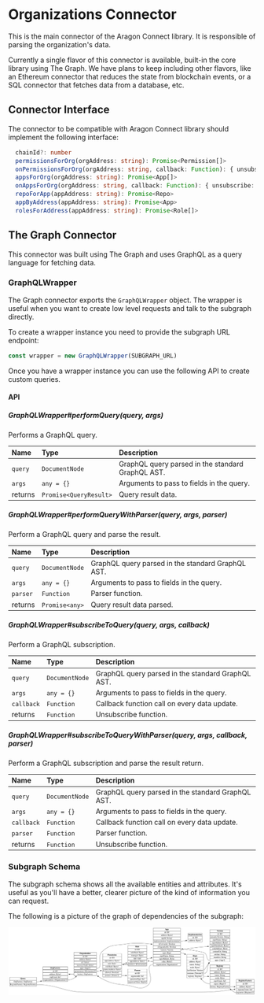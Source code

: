 # Organizations Connector

This is the main connector of the Aragon Connect library. It is responsible of parsing the organization's data.

Currently a single flavor of this connector is available, built-in the core library using The Graph. We have plans to keep including other flavors, like an Ethereum connector that reduces the state from blockchain events, or a SQL connector that fetches data from a database, etc.

## Connector Interface

The connector to be compatible with Aragon Connect library should implement the following interface:

```typescript
  chainId?: number
  permissionsForOrg(orgAddress: string): Promise<Permission[]>
  onPermissionsForOrg(orgAddress: string, callback: Function): { unsubscribe: Function }
  appsForOrg(orgAddress: string): Promise<App[]>
  onAppsForOrg(orgAddress: string, callback: Function): { unsubscribe: Function }
  repoForApp(appAddress: string): Promise<Repo>
  appByAddress(appAddress: string): Promise<App>
  rolesForAddress(appAddress: string): Promise<Role[]>
```

## The Graph Connector

This connector was built using The Graph and uses GraphQL as a query language for fetching data.

### GraphQLWrapper

The Graph connector exports the `GraphQLWrapper` object. The wrapper is useful when you want to create low level requests and talk to the subgraph directly.

To create a wrapper instance you need to provide the subgraph URL endpoint:

```javascript
const wrapper = new GraphQLWrapper(SUBGRAPH_URL)
```

Once you have a wrapper instance you can use the following API to create custom queries.

#### API

##### GraphQLWrapper\#performQuery\(query, args\)

Performs a GraphQL query.

| Name    | Type                   | Description                                       |
| :------ | :--------------------- | :------------------------------------------------ |
| `query` | `DocumentNode`         | GraphQL query parsed in the standard GraphQL AST. |
| `args`  | `any = {}`             | Arguments to pass to fields in the query.            |
| returns | `Promise<QueryResult>` | Query result data.                                |

##### GraphQLWrapper\#performQueryWithParser\(query, args, parser\)

Perform a GraphQL query and parse the result.

| Name     | Type           | Description                                       |
| :------- | :------------- | :------------------------------------------------ |
| `query`  | `DocumentNode` | GraphQL query parsed in the standard GraphQL AST. |
| `args`   | `any = {}`     | Arguments to pass to fields in the query.            |
| `parser` | `Function`     | Parser function.                                  |
| returns  | `Promise<any>` | Query result data parsed.                         |

##### GraphQLWrapper\#subscribeToQuery\(query, args, callback\)

Perform a GraphQL subscription.

| Name       | Type           | Description                                       |
| :--------- | :------------- | :------------------------------------------------ |
| `query`    | `DocumentNode` | GraphQL query parsed in the standard GraphQL AST. |
| `args`     | `any = {}`     | Arguments to pass to fields in the query.            |
| `callback` | `Function`     | Callback function call on every data update.      |
| returns    | `Function`     | Unsubscribe function.                             |

##### GraphQLWrapper\#subscribeToQueryWithParser\(query, args, callback, parser\)

Perform a GraphQL subscription and parse the result return.

| Name       | Type           | Description                                       |
| :--------- | :------------- | :------------------------------------------------ |
| `query`    | `DocumentNode` | GraphQL query parsed in the standard GraphQL AST. |
| `args`     | `any = {}`     | Arguments to pass to fields in the query.            |
| `callback` | `Function`     | Callback function call on every data update.      |
| `parser`   | `Function`     | Parser function.                                  |
| returns    | `Function`     | Unsubscribe function.                             |

### Subgraph Schema

The subgraph schema shows all the available entities and attributes. It's useful as you'll have a better, clearer picture of the kind of information you can request.

The following is a picture of the graph of dependencies of the subgraph:

![](../assets/org-schema.png)

